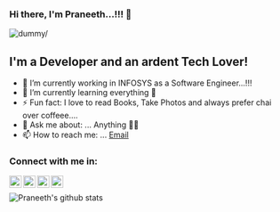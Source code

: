 ### Hi there, I'm Praneeth...!!! 👋

<p align="left"> <img src=https://komarev.com/ghpvc/?username=praneeth95 alt=dummy/> </p>

## I'm a Developer and an ardent Tech Lover!

- 🔭 I’m currently working in INFOSYS as a Software Engineer...!!!
- 🌱 I’m currently learning everything 🤣
- ⚡ Fun fact: I love to read Books, Take Photos and always prefer chai over coffeee....
- 💬 Ask me about: ... Anything 🤷‍♂️
- 📫 How to reach me: ... [Email](mailto:praneeth95@gmail.com)

### Connect with me in:

[<img align="left" alt="praneeth | Twitter" width="22px" src="https://cdn.jsdelivr.net/npm/simple-icons@v3/icons/twitter.svg" />][twitter]
[<img align="left" alt="praneeth | LinkedIn" width="22px" src="https://cdn.jsdelivr.net/npm/simple-icons@v3/icons/linkedin.svg" />][linkedin]
[<img align="left" alt="praneeth | Instagram" width="22px" src="https://cdn.jsdelivr.net/npm/simple-icons@v3/icons/instagram.svg" />][instagram]
[<img align="left" alt="praneeth | Instagram" width="22px" src="https://cdn.jsdelivr.net/npm/simple-icons@v3/icons/facebook.svg" />][facebook]
<br />

![Praneeth's github stats](https://github-readme-stats.vercel.app/api?username=praneeth95&show_icons=true]&hide=["contribs","prs"])

[twitter]: https://twitter.com/impraneeth95
[instagram]: https://www.instagram.com/praneeth_r1995/
[linkedin]: https://www.linkedin.com/in/praneeth-ravichandran-73b200104/
[facebook]: https://www.facebook.com/krishpraneeth
